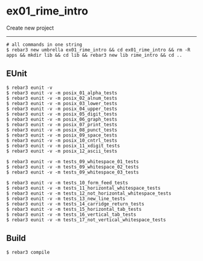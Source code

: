 ex01_rime_intro
=====

Create new project

----	
	
	# all commands in one string
	$ rebar3 new umbrella ex01_rime_intro && cd ex01_rime_intro && rm -R apps && mkdir lib && cd lib && rebar3 new lib rime_intro && cd ..
	
EUnit
-----
	$ rebar3 eunit -v
	$ rebar3 eunit -v -m posix_01_alpha_tests
	$ rebar3 eunit -v -m posix_02_alnum_tests
	$ rebar3 eunit -v -m posix_03_lower_tests
	$ rebar3 eunit -v -m posix_04_upper_tests
    $ rebar3 eunit -v -m posix_05_digit_tests
	$ rebar3 eunit -v -m posix_06_graph_tests
	$ rebar3 eunit -v -m posix_07_print_tests
	$ rebar3 eunit -v -m posix_08_punct_tests
	$ rebar3 eunit -v -m posix_09_space_tests
	$ rebar3 eunit -v -m posix_10_cntrl_tests
    $ rebar3 eunit -v -m posix_11_xdigit_tests
	$ rebar3 eunit -v -m posix_12_ascii_tests
	
	$ rebar3 eunit -v -m tests_09_whitespace_01_tests
	$ rebar3 eunit -v -m tests_09_whitespace_02_tests
	$ rebar3 eunit -v -m tests_09_whitespace_03_tests
	
	$ rebar3 eunit -v -m tests_10_form_feed_tests
	$ rebar3 eunit -v -m tests_11_horizontal_whitespace_tests
	$ rebar3 eunit -v -m tests_12_not_horizontal_whitespace_tests
	$ rebar3 eunit -v -m tests_13_new_line_tests
	$ rebar3 eunit -v -m tests_14_carridge_return_tests
	$ rebar3 eunit -v -m tests_15_horizontal_tab_tests
	$ rebar3 eunit -v -m tests_16_vertical_tab_tests
	$ rebar3 eunit -v -m tests_17_not_vertical_whitespace_tests
	

Build
-----
	$ rebar3 compile	